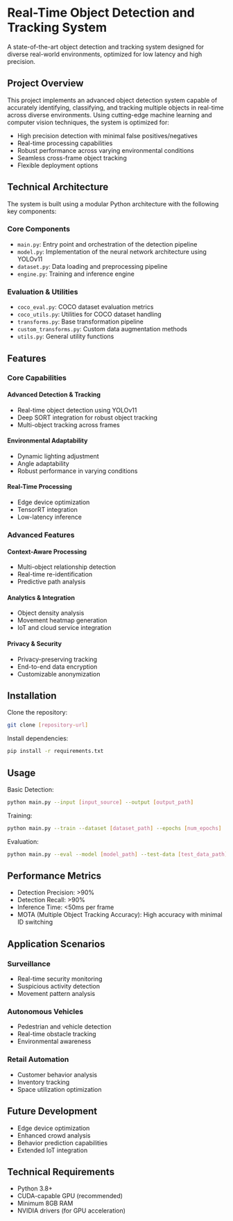 # Real-Time Object Detection and Tracking System
A state-of-the-art object detection and tracking system designed for diverse real-world environments, optimized for low latency and high precision.

## Project Overview
This project implements an advanced object detection system capable of accurately identifying, classifying, and tracking multiple objects in real-time across diverse environments. Using cutting-edge machine learning and computer vision techniques, the system is optimized for:

* High precision detection with minimal false positives/negatives
* Real-time processing capabilities
* Robust performance across varying environmental conditions
* Seamless cross-frame object tracking
* Flexible deployment options

## Technical Architecture
The system is built using a modular Python architecture with the following key components:

### Core Components
* `main.py`: Entry point and orchestration of the detection pipeline
* `model.py`: Implementation of the neural network architecture using YOLOv11
* `dataset.py`: Data loading and preprocessing pipeline
* `engine.py`: Training and inference engine

### Evaluation & Utilities
* `coco_eval.py`: COCO dataset evaluation metrics
* `coco_utils.py`: Utilities for COCO dataset handling
* `transforms.py`: Base transformation pipeline
* `custom_transforms.py`: Custom data augmentation methods
* `utils.py`: General utility functions

## Features

### Core Capabilities
#### Advanced Detection & Tracking
* Real-time object detection using YOLOv11
* Deep SORT integration for robust object tracking
* Multi-object tracking across frames

#### Environmental Adaptability
* Dynamic lighting adjustment
* Angle adaptability
* Robust performance in varying conditions

#### Real-Time Processing
* Edge device optimization
* TensorRT integration
* Low-latency inference

### Advanced Features
#### Context-Aware Processing
* Multi-object relationship detection
* Real-time re-identification
* Predictive path analysis

#### Analytics & Integration
* Object density analysis
* Movement heatmap generation
* IoT and cloud service integration

#### Privacy & Security
* Privacy-preserving tracking
* End-to-end data encryption
* Customizable anonymization

## Installation
Clone the repository:
```bash
git clone [repository-url]
```

Install dependencies:
```bash
pip install -r requirements.txt
```

## Usage
Basic Detection:
```bash
python main.py --input [input_source] --output [output_path]
```

Training:
```bash
python main.py --train --dataset [dataset_path] --epochs [num_epochs]
```

Evaluation:
```bash
python main.py --eval --model [model_path] --test-data [test_data_path]
```

## Performance Metrics
* Detection Precision: >90%
* Detection Recall: >90%
* Inference Time: <50ms per frame
* MOTA (Multiple Object Tracking Accuracy): High accuracy with minimal ID switching

## Application Scenarios

### Surveillance
* Real-time security monitoring
* Suspicious activity detection
* Movement pattern analysis

### Autonomous Vehicles
* Pedestrian and vehicle detection
* Real-time obstacle tracking
* Environmental awareness

### Retail Automation
* Customer behavior analysis
* Inventory tracking
* Space utilization optimization

## Future Development
* Edge device optimization
* Enhanced crowd analysis
* Behavior prediction capabilities
* Extended IoT integration

## Technical Requirements
* Python 3.8+
* CUDA-capable GPU (recommended)
* Minimum 8GB RAM
* NVIDIA drivers (for GPU acceleration)
